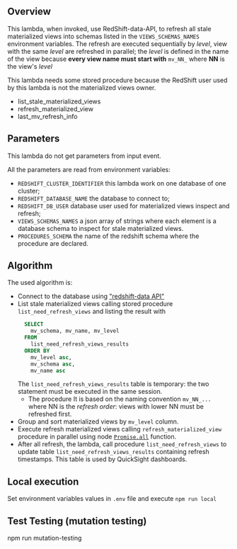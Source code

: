 ## Overview

This lambda, when invoked, use RedShift-data-API, to refresh all stale materialized views 
into schemas listed in the `VIEWS_SCHEMAS_NAMES` environment variables. 
The refresh are executed sequentially by _level_, view with the same _level_ are refreshed 
in parallel; the _level_ is defined in the name of the view because __every view name must 
start with__ `mv_NN_` where __NN__ is the view's _level_

This lambda needs some stored procedure because the RedShift user used by this lambda 
is not the materialized views owner.
- list_stale_materialized_views
- refresh_materialized_view
- last_mv_refresh_info


## Parameters
This lambda do not get parameters from input event.

All the parameters are read from environment variables:
- `REDSHIFT_CLUSTER_IDENTIFIER` this lambda work on one database of one cluster;
- `REDSHIFT_DATABASE_NAME` the database to connect to;
- `REDSHIFT_DB_USER` database user used for materialized views inspect and refresh;
- `VIEWS_SCHEMAS_NAMES` a json array of strings where each element is a database 
  schema to inspect for stale materialized views.
- `PROCEDURES_SCHEMA` the name of the redshift schema where the procedure are declared.


## Algorithm
The used algorithm is:
- Connect to the database using ["redshift-data API"](https://docs.aws.amazon.com/redshift/latest/mgmt/data-api.html)
- List stale materialized views calling stored procedure `list_need_refresh_views` and 
  listing the result with
  ```sql
    SELECT
      mv_schema, mv_name, mv_level
    FROM
      list_need_refresh_views_results
    ORDER BY
      mv_level asc,
      mv_schema asc,
      mv_name asc
  ```
  The `list_need_refresh_views_results` table is temporary: the two statement must be 
  executed in the same session.
  - The procedure It is based on the naming convention `mv_NN_...` where NN is the 
    _refresh order_: views with lower NN must be refreshed first. 
- Group and sort materialized views by `mv_level` column.
- Execute refresh materialized views calling `refresh_materialized_view` procedure in 
  parallel using node [`Promise.all`](https://developer.mozilla.org/en-US/docs/Web/JavaScript/Reference/Global_Objects/Promise/all) function.
- After all refresh, the lambda, call procedure `list_need_refresh_views` to update 
  table `list_need_refresh_views_results` containing refresh timestamps. This table 
  is used by QuickSight dashboards.

## Local execution
Set environment variables values in `.env` file and execute `npm run local`

## Test Testing (mutation testing)
npm run mutation-testing
